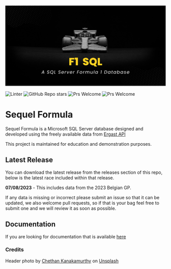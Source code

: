 ![](images/git-banner.png)

![Linter](https://github.com/Rich-In-SQL/Sequel-Formula/actions/workflows/powershell.yml/badge.svg)
![GitHub Repo stars](https://img.shields.io/github/stars/rich-in-sql/sequel-formula)
![Prs Welcome](https://badgen.net/badge/PRs/Welcome/orange)
![Prs Welcome](https://badgen.net/badge/license/MIT/orange)


# Sequel Formula
Sequel Formula is a Microsoft SQL Server database designed and developed using the freely available data from [Ergast API](https://ergast.com/mrd/) 

This project is maintained for education and demonstration purposes.

 ## Latest Release

You can download the latest release from the releases section of this repo, below is the latest race included within that release. 

**07/08/2023** - This includes data from the 2023 Belgian GP.

If any data is missing or incorrect please submit an issue so that it can be updated, we also welcome pull requests, so if that is your bag feel free to submit one and we will review it as soon as possible.

## Documentation

If you are looking for documentation that is available [here](https://sequel-formula.com/)

### Credits 

Header photo by <a href="https://unsplash.com/@chethan_kanakamurthy?utm_content=creditCopyText&utm_medium=referral&utm_source=unsplash">Chethan Kanakamurthy</a> on <a href="https://unsplash.com/photos/a-black-and-white-photo-of-a-racing-car-DAhUu3oe64I?utm_content=creditCopyText&utm_medium=referral&utm_source=unsplash">Unsplash</a>
  